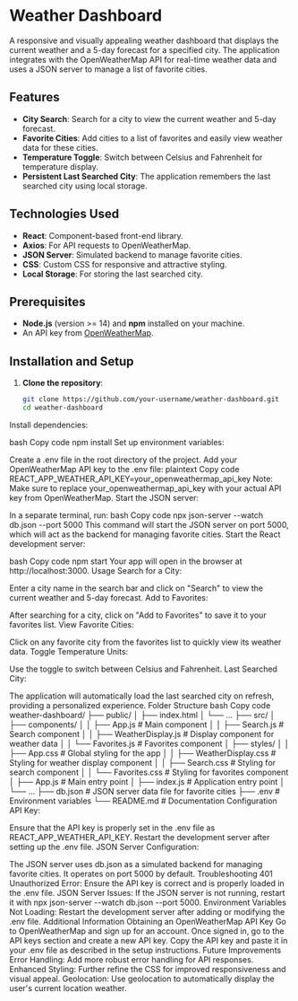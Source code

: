 # Weather Dashboard

A responsive and visually appealing weather dashboard that displays the current weather and a 5-day forecast for a specified city. The application integrates with the OpenWeatherMap API for real-time weather data and uses a JSON server to manage a list of favorite cities.

## Features

- **City Search**: Search for a city to view the current weather and 5-day forecast.
- **Favorite Cities**: Add cities to a list of favorites and easily view weather data for these cities.
- **Temperature Toggle**: Switch between Celsius and Fahrenheit for temperature display.
- **Persistent Last Searched City**: The application remembers the last searched city using local storage.

## Technologies Used

- **React**: Component-based front-end library.
- **Axios**: For API requests to OpenWeatherMap.
- **JSON Server**: Simulated backend to manage favorite cities.
- **CSS**: Custom CSS for responsive and attractive styling.
- **Local Storage**: For storing the last searched city.

## Prerequisites

- **Node.js** (version >= 14) and **npm** installed on your machine.
- An API key from [OpenWeatherMap](https://home.openweathermap.org/api_keys).

## Installation and Setup

1. **Clone the repository**:
   ```bash
   git clone https://github.com/your-username/weather-dashboard.git
   cd weather-dashboard
Install dependencies:

bash
Copy code
npm install
Set up environment variables:

Create a .env file in the root directory of the project.
Add your OpenWeatherMap API key to the .env file:
plaintext
Copy code
REACT_APP_WEATHER_API_KEY=your_openweathermap_api_key
Note: Make sure to replace your_openweathermap_api_key with your actual API key from OpenWeatherMap.
Start the JSON server:

In a separate terminal, run:
bash
Copy code
npx json-server --watch db.json --port 5000
This command will start the JSON server on port 5000, which will act as the backend for managing favorite cities.
Start the React development server:

bash
Copy code
npm start
Your app will open in the browser at http://localhost:3000.
Usage
Search for a City:

Enter a city name in the search bar and click on "Search" to view the current weather and 5-day forecast.
Add to Favorites:

After searching for a city, click on "Add to Favorites" to save it to your favorites list.
View Favorite Cities:

Click on any favorite city from the favorites list to quickly view its weather data.
Toggle Temperature Units:

Use the toggle to switch between Celsius and Fahrenheit.
Last Searched City:

The application will automatically load the last searched city on refresh, providing a personalized experience.
Folder Structure
bash
Copy code
weather-dashboard/
├── public/
│   ├── index.html
│   └── ...
├── src/
│   ├── components/
│   │   ├── App.js               # Main component
│   │   ├── Search.js            # Search component
│   │   ├── WeatherDisplay.js    # Display component for weather data
│   │   └── Favorites.js         # Favorites component
│   ├── styles/
│   │   ├── App.css              # Global styling for the app
│   │   ├── WeatherDisplay.css   # Styling for weather display component
│   │   ├── Search.css           # Styling for search component
│   │   └── Favorites.css        # Styling for favorites component
│   ├── App.js                   # Main entry point
│   ├── index.js                 # Application entry point
│   └── ...
├── db.json                       # JSON server data file for favorite cities
├── .env                          # Environment variables
└── README.md                     # Documentation
Configuration
API Key:

Ensure that the API key is properly set in the .env file as REACT_APP_WEATHER_API_KEY.
Restart the development server after setting up the .env file.
JSON Server Configuration:

The JSON server uses db.json as a simulated backend for managing favorite cities. It operates on port 5000 by default.
Troubleshooting
401 Unauthorized Error: Ensure the API key is correct and is properly loaded in the .env file.
JSON Server Issues: If the JSON server is not running, restart it with npx json-server --watch db.json --port 5000.
Environment Variables Not Loading: Restart the development server after adding or modifying the .env file.
Additional Information
Obtaining an OpenWeatherMap API Key
Go to OpenWeatherMap and sign up for an account.
Once signed in, go to the API keys section and create a new API key.
Copy the API key and paste it in your .env file as described in the setup instructions.
Future Improvements
Error Handling: Add more robust error handling for API responses.
Enhanced Styling: Further refine the CSS for improved responsiveness and visual appeal.
Geolocation: Use geolocation to automatically display the user's current location weather.